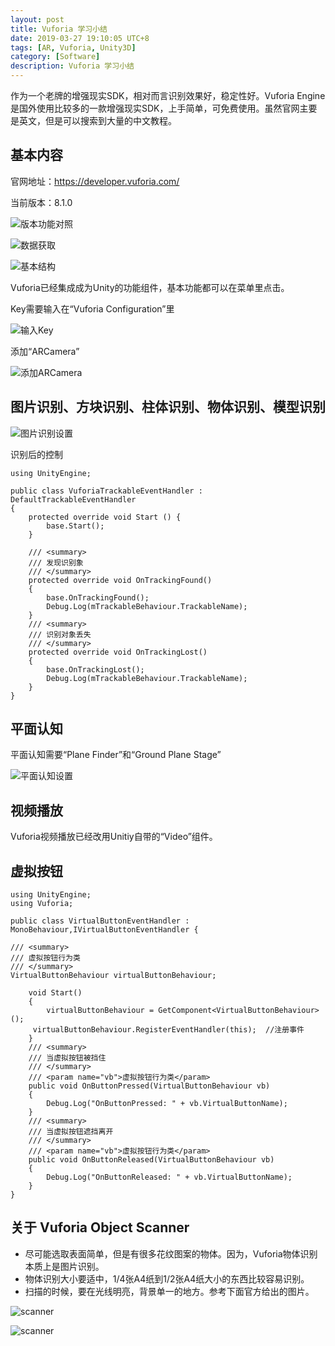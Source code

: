 ```yaml
---
layout: post
title: Vuforia 学习小结
date: 2019-03-27 19:10:05 UTC+8
tags: [AR, Vuforia, Unity3D]
category: [Software]
description: Vuforia 学习小结
---
```


作为一个老牌的增强现实SDK，相对而言识别效果好，稳定性好。Vuforia Engine是国外使用比较多的一款增强现实SDK，上手简单，可免费使用。虽然官网主要是英文，但是可以搜索到大量的中文教程。

<!-- more -->

## 基本内容

官网地址：https://developer.vuforia.com/

当前版本：8.1.0

![版本功能对照](/images/2019-3-27-vuforia-Version-Info.jpg)

![数据获取](/images/2019-3-27-Vuforia-database-source.jpg)

![基本结构](/images/2019-3-27-Vuforia-structure.jpg)

Vuforia已经集成成为Unity的功能组件，基本功能都可以在菜单里点击。

Key需要输入在“Vuforia Configuration”里

![输入Key](/images/2019-3-27-Vuforia-Set-Key.jpg)

添加“ARCamera”

![添加ARCamera](/images/2019-3-27-Vuforia-ARCamera.jpg)

## 图片识别、方块识别、柱体识别、物体识别、模型识别

![图片识别设置](/images/2019-3-27-Vuforia-Targets.jpg)

识别后的控制

    using UnityEngine;
    
    public class VuforiaTrackableEventHandler : DefaultTrackableEventHandler
    {
    	protected override void Start () {
    		base.Start();
    	}
    
    	/// <summary>
    	/// 发现识别象
    	/// </summary>
    	protected override void OnTrackingFound()
    	{
    		base.OnTrackingFound();
    		Debug.Log(mTrackableBehaviour.TrackableName);
    	}
    	/// <summary>
    	/// 识别对象丢失
    	/// </summary>
    	protected override void OnTrackingLost()
    	{
    		base.OnTrackingLost();
    		Debug.Log(mTrackableBehaviour.TrackableName);
    	}
    }

## 平面认知

平面认知需要“Plane Finder”和“Ground Plane Stage”

![平面认知设置](/images/2019-3-27-Vuforia-Ground-Plane.jpg)

## 视频播放

Vuforia视频播放已经改用Unitiy自带的“Video”组件。

## 虚拟按钮

    using UnityEngine;
    using Vuforia;
    
    public class VirtualButtonEventHandler : MonoBehaviour,IVirtualButtonEventHandler {
    
    /// <summary>
    /// 虚拟按钮行为类
    /// </summary>
    VirtualButtonBehaviour virtualButtonBehaviour;

    	void Start()
    	{
        	virtualButtonBehaviour = GetComponent<VirtualButtonBehaviour>();
       	 virtualButtonBehaviour.RegisterEventHandler(this);  //注册事件
    	}
    	/// <summary>
    	/// 当虚拟按钮被挡住
    	/// </summary>
    	/// <param name="vb">虚拟按钮行为类</param>
    	public void OnButtonPressed(VirtualButtonBehaviour vb)
    	{
        	Debug.Log("OnButtonPressed: " + vb.VirtualButtonName);
    	}
    	/// <summary>
    	/// 当虚拟按钮遮挡离开
    	/// </summary>
    	/// <param name="vb">虚拟按钮行为类</param>
    	public void OnButtonReleased(VirtualButtonBehaviour vb)
    	{
        	Debug.Log("OnButtonReleased: " + vb.VirtualButtonName);
    	}
    }


## 关于 Vuforia Object Scanner

- 尽可能选取表面简单，但是有很多花纹图案的物体。因为，Vuforia物体识别本质上是图片识别。
- 物体识别大小要适中，1/4张A4纸到1/2张A4纸大小的东西比较容易识别。
- 扫描的时候，要在光线明亮，背景单一的地方。参考下面官方给出的图片。

![scanner](https://vuforialibrarycontent.vuforia.com/Images/Fall2014/VOS/car.jpg)

![scanner](https://vuforialibrarycontent.vuforia.com/Images/Fall2014/VOS/lighttent.jpg)
